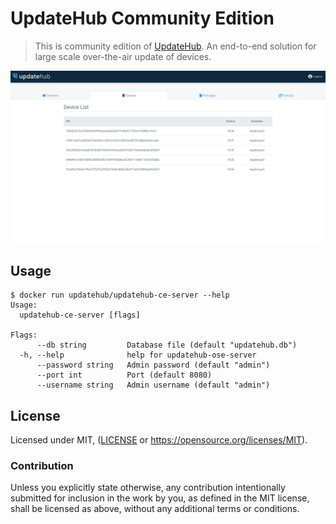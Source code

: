 UpdateHub Community Edition
===========================

> This is community edition of [UpdateHub](https://updatehub.io).
An end-to-end solution for large scale over-the-air update of devices.

<img align="center" src="docs/device_list.png"/>

## Usage

```
$ docker run updatehub/updatehub-ce-server --help
Usage:
  updatehub-ce-server [flags]

Flags:
      --db string         Database file (default "updatehub.db")
  -h, --help              help for updatehub-ose-server
      --password string   Admin password (default "admin")
      --port int          Port (default 8080)
      --username string   Admin username (default "admin")
```

## License

Licensed under MIT, ([LICENSE](LICENSE) or https://opensource.org/licenses/MIT).

### Contribution

Unless you explicitly state otherwise, any contribution intentionally
submitted for inclusion in the work by you, as defined in the MIT
license, shall be licensed as above, without any additional terms or
conditions.
